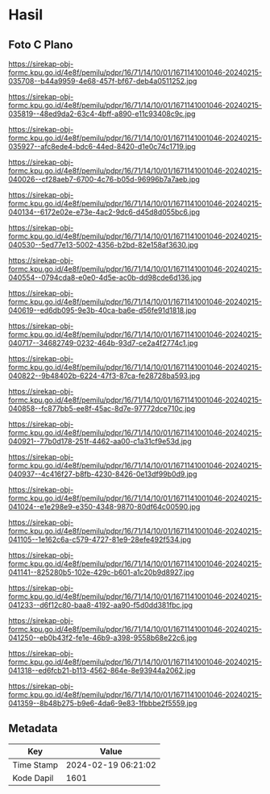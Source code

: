 # Hasil

## Foto C Plano

https://sirekap-obj-formc.kpu.go.id/4e8f/pemilu/pdpr/16/71/14/10/01/1671141001046-20240215-035708--b44a9959-4e68-457f-bf67-deb4a0511252.jpg

https://sirekap-obj-formc.kpu.go.id/4e8f/pemilu/pdpr/16/71/14/10/01/1671141001046-20240215-035819--48ed9da2-63c4-4bff-a890-e11c93408c9c.jpg

https://sirekap-obj-formc.kpu.go.id/4e8f/pemilu/pdpr/16/71/14/10/01/1671141001046-20240215-035927--afc8ede4-bdc6-44ed-8420-d1e0c74c1719.jpg

https://sirekap-obj-formc.kpu.go.id/4e8f/pemilu/pdpr/16/71/14/10/01/1671141001046-20240215-040026--cf28aeb7-6700-4c76-b05d-96996b7a7aeb.jpg

https://sirekap-obj-formc.kpu.go.id/4e8f/pemilu/pdpr/16/71/14/10/01/1671141001046-20240215-040134--6172e02e-e73e-4ac2-9dc6-d45d8d055bc6.jpg

https://sirekap-obj-formc.kpu.go.id/4e8f/pemilu/pdpr/16/71/14/10/01/1671141001046-20240215-040530--5ed77e13-5002-4356-b2bd-82e158af3630.jpg

https://sirekap-obj-formc.kpu.go.id/4e8f/pemilu/pdpr/16/71/14/10/01/1671141001046-20240215-040554--0794cda8-e0e0-4d5e-ac0b-dd98cde6d136.jpg

https://sirekap-obj-formc.kpu.go.id/4e8f/pemilu/pdpr/16/71/14/10/01/1671141001046-20240215-040619--ed6db095-9e3b-40ca-ba6e-d56fe91d1818.jpg

https://sirekap-obj-formc.kpu.go.id/4e8f/pemilu/pdpr/16/71/14/10/01/1671141001046-20240215-040717--34682749-0232-464b-93d7-ce2a4f2774c1.jpg

https://sirekap-obj-formc.kpu.go.id/4e8f/pemilu/pdpr/16/71/14/10/01/1671141001046-20240215-040822--9b48402b-6224-47f3-87ca-fe28728ba593.jpg

https://sirekap-obj-formc.kpu.go.id/4e8f/pemilu/pdpr/16/71/14/10/01/1671141001046-20240215-040858--fc877bb5-ee8f-45ac-8d7e-97772dce710c.jpg

https://sirekap-obj-formc.kpu.go.id/4e8f/pemilu/pdpr/16/71/14/10/01/1671141001046-20240215-040921--77b0d178-251f-4462-aa00-c1a31cf9e53d.jpg

https://sirekap-obj-formc.kpu.go.id/4e8f/pemilu/pdpr/16/71/14/10/01/1671141001046-20240215-040937--4c416f27-b8fb-4230-8426-0e13df99b0d9.jpg

https://sirekap-obj-formc.kpu.go.id/4e8f/pemilu/pdpr/16/71/14/10/01/1671141001046-20240215-041024--e1e298e9-e350-4348-9870-80df64c00590.jpg

https://sirekap-obj-formc.kpu.go.id/4e8f/pemilu/pdpr/16/71/14/10/01/1671141001046-20240215-041105--1e162c6a-c579-4727-81e9-28efe492f534.jpg

https://sirekap-obj-formc.kpu.go.id/4e8f/pemilu/pdpr/16/71/14/10/01/1671141001046-20240215-041141--825280b5-102e-429c-b601-a1c20b9d8927.jpg

https://sirekap-obj-formc.kpu.go.id/4e8f/pemilu/pdpr/16/71/14/10/01/1671141001046-20240215-041233--d6f12c80-baa8-4192-aa90-f5d0dd381fbc.jpg

https://sirekap-obj-formc.kpu.go.id/4e8f/pemilu/pdpr/16/71/14/10/01/1671141001046-20240215-041250--eb0b43f2-fe1e-46b9-a398-9558b68e22c6.jpg

https://sirekap-obj-formc.kpu.go.id/4e8f/pemilu/pdpr/16/71/14/10/01/1671141001046-20240215-041318--ed6fcb21-b113-4562-864e-8e93944a2062.jpg

https://sirekap-obj-formc.kpu.go.id/4e8f/pemilu/pdpr/16/71/14/10/01/1671141001046-20240215-041359--8b48b275-b9e6-4da6-9e83-1fbbbe2f5559.jpg


## Metadata

| Key        | Value               |
| ---------- | ------------------- |
| Time Stamp | 2024-02-19 06:21:02 |
| Kode Dapil | 1601                |



